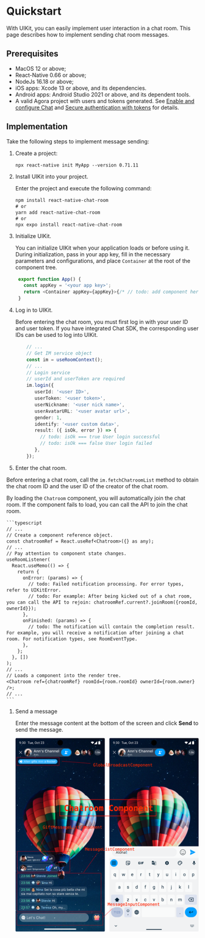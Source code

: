 # Quickstart

With UIKit, you can easily implement user interaction in a chat room. This page describes how to implement sending chat room messages.

## Prerequisites

- MacOS 12 or above;
- React-Native 0.66 or above;
- NodeJs 16.18 or above;
- iOS apps: Xcode 13 or above, and its dependencies.
- Android apps: Android Studio 2021 or above, and its dependent tools.
- A valid Agora project with users and tokens generated. See [Enable and configure Chat](https://docs.agora.io/en/agora-chat/get-started/enable) and [Secure authentication with tokens](https://docs.agora.io/en/agora-chat/develop/authentication) for details. 

## Implementation

Take the following steps to implement message sending:

1. Create a project:

    ```
    npx react-native init MyApp --version 0.71.11
    ```

1. Install UIKit into your project.

    Enter the project and execute the following command:
    
    ```
    npm install react-native-chat-room
    # or
    yarn add react-native-chat-room
    # or
    npx expo install react-native-chat-room
    ```
   
1. Initialize UIKit.

   You can initialize UIKit when your application loads or before using it. During initialization, pass in your app key, fill in the necessary parameters and configurations, and place `Container` at the root of the component tree.

   ```typescript
    export function App() {
      const appKey = '<your app key>';
      return <Container appKey={appKey}>{/* // todo: add component here */}</Container>;
    }
   ```

1. Log in to UIKit.

   Before entering the chat room, you must first log in with your user ID and user token. If you have integrated Chat SDK, the corresponding user IDs can be used to log into UIKit. 

     ```typescript
         // ...
         // Get IM service object
         const im = useRoomContext();
         // ...
         // Login service
         // userId and userToken are required
         im.login({
            userId: '<user ID>',
            userToken: '<user token>',
            userNickname: '<user nick name>',
            userAvatarURL: '<user avatar url>',
            gender: 1,
            identify: '<user custom data>',
            result: ({ isOk, error }) => {
              // todo: isOk === true User login successful
              // todo: isOk === false User login failed
            },
         });
     ```

1.  Enter the chat room.

   Before entering a chat room, call the `im.fetchChatroomList` method to obtain the chat room ID and the user ID of the creator of the chat room.
   
   By loading the `Chatroom` component, you will automatically join the chat room. If the component fails to load, you can call the API to join the chat room.
   
    ```typescript
    // ...
    // Create a component reference object.
    const chatroomRef = React.useRef<Chatroom>({} as any);
    // ...
    // Pay attention to component state changes.
    useRoomListener(
      React.useMemo(() => {
        return {
          onError: (params) => {
            // todo: Failed notification processing. For error types, refer to UIKitError.
            // todo: For example: After being kicked out of a chat room, you can call the API to rejoin: chatroomRef.current?.joinRoom({roomId, ownerId}});
          },
          onFinished: (params) => {
            // todo: The notification will contain the completion result. For example, you will receive a notification after joining a chat room. For notification types, see RoomEventType.
          },
        };
      }, [])
    );
    // ...
    // Loads a component into the render tree.
    <Chatroom ref={chatroomRef} roomId={room.roomId} ownerId={room.owner} />;
    // ...
    ```

1. Send a message

   Enter the message content at the bottom of the screen and click **Send** to send the message.

   ![Send a message](../assets/images/click_chat_2.png)